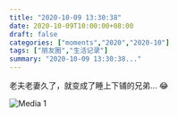 ```yaml
---
title: "2020-10-09 13:30:38"
date: 2020-10-09T10:00:00+08:00
draft: false
categories: ["moments","2020","2020-10"]
tags: ["朋友圈","生活记录"]
summary: "2020-10-09 13:30:38..."
---
```


老夫老妻久了，就变成了睡上下铺的兄弟… 😂

![Media 1](/Moments/photos/2020-10-09/202010091330380.jpg)

